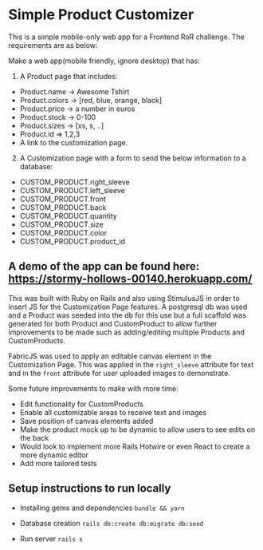 # Simple Product Customizer

This is a simple mobile-only web app for a Frontend RoR challenge. The requirements are as below:

Make a web app(mobile friendly, ignore desktop) that has:
1. A Product page that includes:
  * Product.name -> Awesome Tshirt
  * Product.colors -> [red, blue, orange, black]
  * Product.price -> a number in euros
  * Product.stock -> 0-100
  * Product.sizes -> [xs, s, ..]
  * Product.id => 1,2,3
  * A link to the customization page.

2. A Customization page with a form to send the below information to a database:
  * CUSTOM_PRODUCT.right_sleeve
  * CUSTOM_PRODUCT.left_sleeve
  * CUSTOM_PRODUCT.front
  * CUSTOM_PRODUCT.back
  * CUSTOM_PRODUCT.quantity
  * CUSTOM_PRODUCT.size
  * CUSTOM_PRODUCT.color
  * CUSTOM_PRODUCT.product_id

  ## A demo of the app can be found here: https://stormy-hollows-00140.herokuapp.com/

This was built with Ruby on Rails and also using StimulusJS in order to insert JS for the Customization Page features. A postgresql db was used and a Product was seeded into the db for this use but a full scaffold was generated for both Product and CustomProduct to allow further improvements to be made such as adding/editing multiple Products and CustomProducts.

FabricJS was used to apply an editable canvas element in the Customization Page. This was applied in the `right_sleeve` attribute for text and in the `front` attribute for user uploaded images to demonstrate.

Some future improvements to make with more time:
* Edit functionality for CustomProducts
* Enable all customizable areas to receive text and images
* Save position of canvas elements added
* Make the product mock up to be dynamic to allow users to see edits on the back
* Would look to implement more Rails Hotwire or even React to create a more dynamic editor
* Add more tailored tests

## Setup instructions to run locally

* Installing gems and dependencies
```bundle && yarn```

* Database creation
```rails db:create db:migrate db:seed```

* Run server
```rails s```